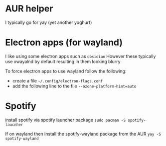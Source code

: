 # AUR helper
I typically go for yay (yet another yoghurt)

# Electron apps (for wayland)
I like using some electron apps such as `obsidian`
However these typically use xwayalnd by default resulting in them looking blurry

To force electron apps to use wayland follow the following:
- create a file `~/.config/electron-flags.conf`
- add the following line to the file `--ozone-platform-hint=auto`

# Spotify
install spotify via spotify launcher package
```sudo pacman -S spotify-laucnher ```

If on wayland then install the spotify-wayland package from the AUR
```yay -S spotify-wayland```


